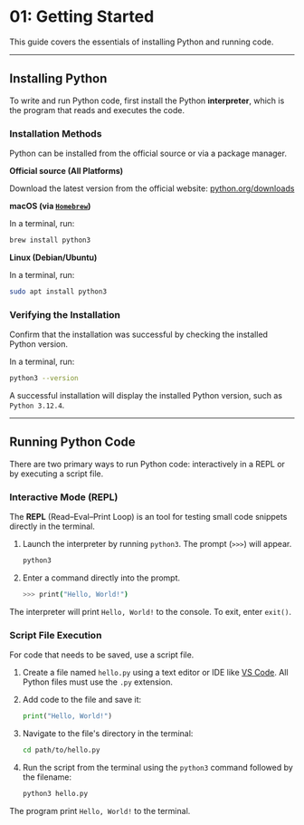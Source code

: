 # 01: Getting Started

This guide covers the essentials of installing Python and running code.

---

## Installing Python

To write and run Python code, first install the Python **interpreter**, which is the program that reads and executes the code.

### Installation Methods

Python can be installed from the official source or via a package manager.

**Official source (All Platforms)**  
 
   Download the latest version from the official website: [python.org/downloads](https://www.python.org/downloads/)

**macOS (via [`Homebrew`](https://brew.sh))**  

  In a terminal, run:

   ```bash
   brew install python3
   ```

**Linux (Debian/Ubuntu)**   

  In a terminal, run:

   ```bash
   sudo apt install python3
   ```

### Verifying the Installation

Confirm that the installation was successful by checking the installed Python version.

In a terminal, run:

```bash
python3 --version
```

A successful installation will display the installed Python version, such as `Python 3.12.4`.

---

## Running Python Code

There are two primary ways to run Python code: interactively in a REPL or by executing a script file.

### Interactive Mode (REPL)

The **REPL** (Read–Eval–Print Loop) is an tool for testing small code snippets directly in the terminal.

1. Launch the interpreter by running `python3`. The prompt (`>>>`) will appear.

   ```bash
   python3
   ```

2. Enter a command directly into the prompt.

   ```bash
   >>> print("Hello, World!")
   ```

The interpreter will print `Hello, World!` to the console. To exit, enter `exit()`.

### Script File Execution

For code that needs to be saved, use a script file.

1. Create a file named `hello.py` using a text editor or IDE like [VS Code](https://code.visualstudio.com). All Python files must use the `.py` extension. 
   
2. Add code to the file and save it:

   ```python
   print("Hello, World!")
   ```

3. Navigate to the file's directory in the terminal:
  
   ```bash
   cd path/to/hello.py
   ```

1. Run the script from the terminal using the `python3` command followed by the filename:

   ```bash
   python3 hello.py
   ```

The program print `Hello, World!` to the terminal.

